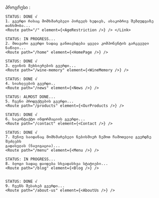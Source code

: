 პროგრესი :

    STATUS: DONE √
    1. გვერდი რასაც მომხმარებელი პირველს ხედავს, ასაკობრივ შეზღუდვაზე
    თანხმობა...
    <Route path="/" element={<AgeRestriction />} /> </Link>

    STATUS: IN PROGRESS...
    2. მთავარი გვერდი სადაც განთავსდება ყველა კომპონენტის გარკვეული ნაწილი...
    <Route path="/home" element={<HomePage />} />

    STATUS: DONE √
    3. ღვინის მეხსიერების გვერდი...
    <Route path="/wine-memory" element={<WineMemory />} />

    STATUS: DONE √
    4. სიახლეების გვერდი..
    <Route path="/news" element={<News />} />

    STATUS: ALMOST DONE...
    5. ჩვენი პროდუქტების გვერდი...
    <Route path="/products" element={<OurProducts />} />

    STATUS: DONE √
    6. საკონტაქტო ინფორმაციის გვერდი...
    <Route path="/contact" element={<Contact />} />

    STATUS: DONE √
    7. მენიუ საიდანაც მომხმარებელი ნებისმიერ ზემოთ ჩამოთვლილ გვერდზე შეძლებს
    გადასვლას (ნავიგაცია)...
    <Route path="/menu" element={<Menu />} />

    STATUS: IN PROGRESS...
    8. ბლოგი სადაც დაიდება სხვადასხვა სტატიები...
    <Route path="/blog" element={<Blog />} />


    STATUS: DONE √
    9. ჩვენს შესახებ გვერდი...
    <Route path="/about-us" element={<AboutUs />} />
